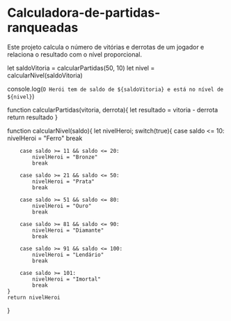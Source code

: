 # Calculadora-de-partidas-ranqueadas
Este projeto calcula o número de vitórias e derrotas de um jogador e relaciona o resultado com o nível proporcional.


let saldoVitoria = calcularPartidas(50, 10)
let nivel = calcularNivel(saldoVitoria)

console.log(`O Herói tem de saldo de ${saldoVitoria} e está no nível de ${nivel}`)

function calcularPartidas(vitoria, derrota){
    let resultado = vitoria - derrota
    return resultado
}

function calcularNivel(saldo){
    let nivelHeroi;
    switch(true){
        case saldo <= 10:
            nivelHeroi = "Ferro"
            break
        
        case saldo >= 11 && saldo <= 20:
            nivelHeroi = "Bronze"
            break

        case saldo >= 21 && saldo <= 50:
            nivelHeroi = "Prata"
            break

        case saldo >= 51 && saldo <= 80:
            nivelHeroi = "Ouro"
            break

        case saldo >= 81 && saldo <= 90:
            nivelHeroi = "Diamante"
            break

        case saldo >= 91 && saldo <= 100:
            nivelHeroi = "Lendário"
            break

        case saldo >= 101:
            nivelHeroi = "Imortal"
            break
    }
    return nivelHeroi
}
